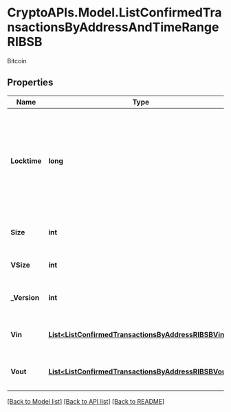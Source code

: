 # CryptoAPIs.Model.ListConfirmedTransactionsByAddressAndTimeRangeRIBSB
Bitcoin

## Properties

Name | Type | Description | Notes
------------ | ------------- | ------------- | -------------
**Locktime** | **long** | Represents the locktime on the transaction on the specific blockchain, i.e. the blockheight at which the transaction is valid. | 
**Size** | **int** | Represents the total size of this transaction. | 
**VSize** | **int** | Defines the transaction&#39;s virtual size. | 
**_Version** | **int** | Defines the version of the transaction. | 
**Vin** | [**List&lt;ListConfirmedTransactionsByAddressRIBSBVin&gt;**](ListConfirmedTransactionsByAddressRIBSBVin.md) | Represents the transaction inputs. | 
**Vout** | [**List&lt;ListConfirmedTransactionsByAddressRIBSBVout&gt;**](ListConfirmedTransactionsByAddressRIBSBVout.md) | Represents the transaction outputs. | 

[[Back to Model list]](../README.md#documentation-for-models) [[Back to API list]](../README.md#documentation-for-api-endpoints) [[Back to README]](../README.md)

